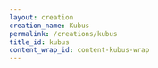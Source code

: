 ```yaml
---
layout: creation
creation_name: Kubus
permalink: /creations/kubus
title_id: kubus
content_wrap_id: content-kubus-wrap
---
```

